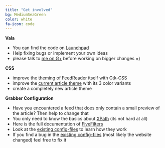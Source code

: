 ```yaml
---
title: "Get involved"
bg: MediumSeaGreen
color: white
fa-icon: code
---
```


**Vala**

* You can find the code on [Launchpad](http://bazaar.launchpad.net/~eviltwin1/feedreader/master/files)
* Help fixing bugs or implement your own ideas 
* please talk to [me on G+](https://plus.google.com/109974726829108083807/posts) before working on bigger changes =)



**CSS**

* improve the [theming of FeedReader](http://bazaar.launchpad.net/~eviltwin1/feedreader/master/view/head:/data/FeedReader.css) itself with Gtk-CSS
* improve the [current article theme](http://bazaar.launchpad.net/~eviltwin1/feedreader/master/view/head:/data/ArticleView/style.css) with its 3 color variants
* create a completely new article theme



**Grabber Configuration**

* Have you encountered a feed that does only contain a small preview of the article? Then help to change that
* You only need to know the basics about [XPath](https://en.wikipedia.org/wiki/XPath) (its not hard at all)
* Here is the full documentation of [FiveFilters](http://help.fivefilters.org/customer/portal/articles/223153-site-patterns#xpath)
* Look at the [existing config-files](http://bazaar.launchpad.net/~eviltwin1/feedreader/master/files/head:/data/GrabberConfig/) to learn how they work
* If you find a bug in the [existing config-files](http://bazaar.launchpad.net/~eviltwin1/feedreader/master/files/head:/data/GrabberConfig/) (most likely the website changed) feel free to fix it
